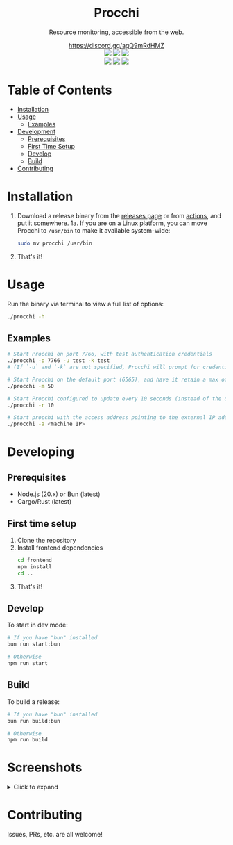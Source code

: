 <div align=center>
  <h1>Procchi</h1>
  <p>Resource monitoring, accessible from the web.</p>
  <a href="https://www.discord.gg/agQ9mRdHMZ">https://discord.gg/agQ9mRdHMZ</a>
</div>

<div align="center">
 <img src="https://img.shields.io/github/actions/workflow/status/SpikeHD/procchi/build.yml" />
 <img src="https://img.shields.io/github/package-json/v/SpikeHD/procchi" />
 <img src="https://img.shields.io/github/repo-size/SpikeHD/procchi" />
</div>
<div align="center">
 <img src="https://img.shields.io/github/commit-activity/m/SpikeHD/procchi" />
 <img src="https://img.shields.io/github/release-date/SpikeHD/procchi" />
 <img src="https://img.shields.io/github/stars/SpikeHD/procchi" />
</div>

# Table of Contents

* [Installation](#installation)
* [Usage](#usage)
  * [Examples](#examples)
* [Development](#development)
  * [Prerequisites](#prerequisites)
  * [First Time Setup](#first-time-setup)
  * [Develop](#develop)
  * [Build](#build)
* [Contributing](#contributing)

# Installation

1. Download a release binary from the [releases page](https://github.com/SpikeHD/procchi/releases) or from [actions](https://github.com/SpikeHD/procchi/actions), and put it somewhere.
  1a. If you are on a Linux platform, you can move Procchi to `/usr/bin` to make it available system-wide:
    ```sh
    sudo mv procchi /usr/bin
    ```
2. That's it!

# Usage

Run the binary via terminal to view a full list of options:

```sh
./procchi -h
```

## Examples

```sh
# Start Procchi on port 7766, with test authentication credentials
./procchi -p 7766 -u test -k test
# (If `-u` and `-k` are not specified, Procchi will prompt for credentials before deploying the web server, which is reccommended)

# Start Procchi on the default port (6565), and have it retain a max of 50 elements in metric history for each metric
./procchi -m 50

# Start Procchi configured to update every 10 seconds (instead of the default of 5 seconds)
./procchi -r 10

# Start procchi with the access address pointing to the external IP address of the machine
./procchi -a <machine IP>
```

# Developing

## Prerequisites

* Node.js (20.x) or Bun (latest)
* Cargo/Rust (latest)

## First time setup

1. Clone the repository
2. Install frontend dependencies
    ```sh
    cd frontend
    npm install
    cd ..
    ```
3. That's it!

## Develop

To start in dev mode:
```sh
# If you have "bun" installed
bun run start:bun

# Otherwise
npm run start
```

## Build

To build a release:
```sh
# If you have "bun" installed
bun run build:bun

# Otherwise
npm run build
```

# Screenshots

<details>
  <summary>Click to expand</summary>
</details>

# Contributing

Issues, PRs, etc. are all welcome!


